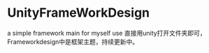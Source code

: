 # UnityFrameWorkDesign
a simple framework main for myself use
直接用unity打开文件夹即可，Frameworkdesign中是框架主题，持续更新中。
